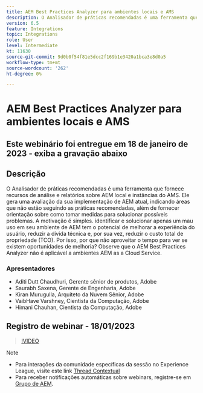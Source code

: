 ```yaml
---
title: AEM Best Practices Analyzer para ambientes locais e AMS
description: O Analisador de práticas recomendadas é uma ferramenta que fornece recursos de análise e relatórios sobre uma AEM local e instâncias do AMS. Ele gera uma avaliação da sua implementação de AEM atual, indicando áreas que não estão seguindo as práticas recomendadas, além de fornecer orientação sobre como tomar medidas para solucionar possíveis problemas.
version: 6.5
feature: Integrations
topic: Integrations
role: User
level: Intermediate
kt: 11630
source-git-commit: 9d0b0f54f81e5dcc2f169b1e3420a1bca3e8d0a5
workflow-type: tm+mt
source-wordcount: '262'
ht-degree: 0%

---
```


# AEM Best Practices Analyzer para ambientes locais e AMS

## Este webinário foi entregue em 18 de janeiro de 2023 - exiba a gravação abaixo

## Descrição

O Analisador de práticas recomendadas é uma ferramenta que fornece recursos de análise e relatórios sobre AEM local e instâncias do AMS. Ele gera uma avaliação da sua implementação de AEM atual, indicando áreas que não estão seguindo as práticas recomendadas, além de fornecer orientação sobre como tomar medidas para solucionar possíveis problemas. A motivação é simples. identificar e solucionar apenas um mau uso em seu ambiente de AEM tem o potencial de melhorar a experiência do usuário, reduzir a dívida técnica e, por sua vez, reduzir o custo total de propriedade (TCO). Por isso, por que não aproveitar o tempo para ver se existem oportunidades de melhoria?
Observe que o AEM Best Practices Analyzer não é aplicável a ambientes AEM as a Cloud Service.

### Apresentadores

* Aditi Dutt Chaudhuri, Gerente sênior de produtos, Adobe
* Saurabh Saxena, Gerente de Engenharia, Adobe
* Kiran Murugulla, Arquiteto da Nuvem Sênior, Adobe
* VaibHave Varshney, Cientista da Computação, Adobe
* Himani Chauhan, Cientista da Computação, Adobe

## Registro de webinar - 18/01/2023

>[!VIDEO](https://video.tv.adobe.com/v/3413364/)

>[!NOTE]
>
>* Para interações da comunidade específicas da sessão no Experience League, visite este link [Thread Contextual](https://bit.ly/3Z6AyM1)
>* Para receber notificações automáticas sobre webinars, registre-se em [Grupo de AEM](https://aem-augs.adobe.com/).